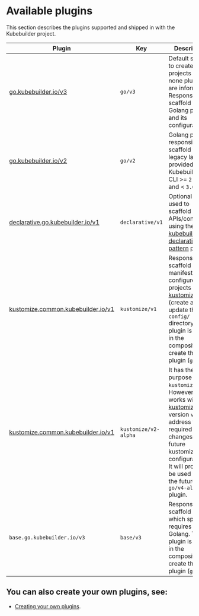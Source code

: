 # Available plugins

This section describes the plugins supported and shipped in with the Kubebuilder project.

| Plugin   | Key | Description | 
|---|---|---|
| [go.kubebuilder.io/v3](go-v3-plugin.md)  | `go/v3` | Default scaffold to create the projects when none plugin(s) are informed. Responsible for scaffold the Golang project and its configurations. |
| [go.kubebuilder.io/v2](go-v2-plugin.md)    | `go/v2` | Golang plugin responsible for scaffold the legacy layout provided with Kubebuilder CLI >= `2.0.0` and < `3.0.0`.  |
| [declarative.go.kubebuilder.io/v1](declarative-v1.md)  | `declarative/v1`  | Optional plugin used to scaffold APIs/controllers using the [kubebuilder-declarative-pattern][kubebuilder-declarative-pattern] project. |
| [kustomize.common.kubebuilder.io/v1](kustomize-v1.md)  | `kustomize/v1`  | Responsible for scaffold all manifests to configure the projects with [kustomize(v3)][kustomize]. (create and update the the `config/` directory). This plugin is used in the composition to create the plugin (`go/v3`). |
| [kustomize.common.kubebuilder.io/v1](kustomize-v2-alpha.md)  | `kustomize/v2-alpha`  | It has the same purpose of  `kustomize/v1`. However, it works with [kustomize][kustomize] version `v4` and address the required changes for the future kustomize configurations. It will probably be used with the future `go/v4-alpha` plugin. |
| `base.go.kubebuilder.io/v3`  | `base/v3` | Responsible for scaffold all files which specific requires Golang. This plugin is used in the composition to create the plugin (`go/v3`) |

<aside class="note">

<h1>You can also create your own plugins, see:</h1>

- [Creating your own plugins][create-plugins]. 

</aside>

[create-plugins]: creating-plugins.md
[kubebuilder-declarative-pattern]: https://github.com/kubernetes-sigs/kubebuilder-declarative-pattern
[kustomize]: https://kustomize.io/
